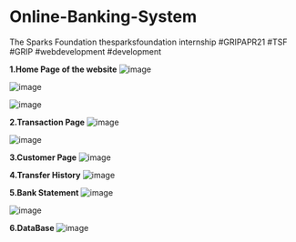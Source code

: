 # Online-Banking-System
The Sparks Foundation thesparksfoundation internship #GRIPAPR21 #TSF #GRIP #webdevelopment #development

**1.Home Page of the website**
![image](https://user-images.githubusercontent.com/75359203/114749240-5ac9ba80-9d70-11eb-919f-14787ed57b2d.png)

![image](https://user-images.githubusercontent.com/75359203/114749603-ba27ca80-9d70-11eb-8a1d-fc159ea4643f.png)

![image](https://user-images.githubusercontent.com/75359203/114749719-d7f52f80-9d70-11eb-8954-8a707195d217.png)

**2.Transaction Page**
![image](https://user-images.githubusercontent.com/75359203/114882339-7b9e1880-9e21-11eb-9153-4cbb1e1d49a3.png)

![image](https://user-images.githubusercontent.com/75359203/114882428-92446f80-9e21-11eb-8189-cb133650a012.png)

**3.Customer Page**
![image](https://user-images.githubusercontent.com/75359203/114882521-a8eac680-9e21-11eb-83ff-8d46ca5c0571.png)

**4.Transfer History**
![image](https://user-images.githubusercontent.com/75359203/114751341-ac734480-9d72-11eb-81b2-caa48f4a75a6.png)

**5.Bank Statement**
![image](https://user-images.githubusercontent.com/75359203/114751467-ce6cc700-9d72-11eb-8b82-7ccad584a0e4.png)

![image](https://user-images.githubusercontent.com/75359203/114881471-ad62af80-9e20-11eb-84d8-35eab9876f6e.png)

**6.DataBase**
![image](https://user-images.githubusercontent.com/75359203/114882831-fc5d1480-9e21-11eb-8724-051534820dd9.png)
